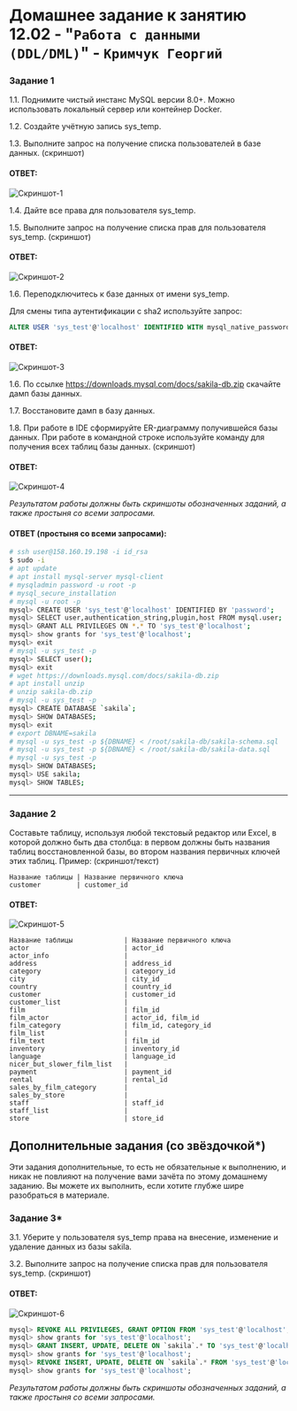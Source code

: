 # Домашнее задание к занятию 12.02 - "`Работа с данными (DDL/DML)`" - `Кримчук Георгий`


### Задание 1
1.1. Поднимите чистый инстанс MySQL версии 8.0+. Можно использовать локальный сервер или контейнер Docker.

1.2. Создайте учётную запись sys_temp. 

1.3. Выполните запрос на получение списка пользователей в базе данных. (скриншот)

#### ОТВЕТ:
![Скриншот-1](https://github.com/Monooks/12-02_NetoHW/blob/main/img/12.02_1.png)

1.4. Дайте все права для пользователя sys_temp. 

1.5. Выполните запрос на получение списка прав для пользователя sys_temp. (скриншот)

#### ОТВЕТ:
![Скриншот-2](https://github.com/Monooks/12-02_NetoHW/blob/main/img/12.02_2.png)

1.6. Переподключитесь к базе данных от имени sys_temp.

Для смены типа аутентификации с sha2 используйте запрос: 
```sql
ALTER USER 'sys_test'@'localhost' IDENTIFIED WITH mysql_native_password BY 'password';
```
#### ОТВЕТ:
![Скриншот-3](https://github.com/Monooks/12-02_NetoHW/blob/main/img/12.02_3.png)

1.6. По ссылке https://downloads.mysql.com/docs/sakila-db.zip скачайте дамп базы данных.

1.7. Восстановите дамп в базу данных.

1.8. При работе в IDE сформируйте ER-диаграмму получившейся базы данных. При работе в командной строке используйте команду для получения всех таблиц базы данных. (скриншот)

#### ОТВЕТ:
![Скриншот-4](https://github.com/Monooks/12-02_NetoHW/blob/main/img/12.02_4.png)

*Результатом работы должны быть скриншоты обозначенных заданий, а также простыня со всеми запросами.*

#### ОТВЕТ (простыня со всеми запросами):
```bash
# ssh user@158.160.19.198 -i id_rsa
$ sudo -i
# apt update
# apt install mysql-server mysql-client
# mysqladmin password -u root -p
# mysql_secure_installation
# mysql -u root -p
mysql> CREATE USER 'sys_test'@'localhost' IDENTIFIED BY 'password';
mysql> SELECT user,authentication_string,plugin,host FROM mysql.user;
mysql> GRANT ALL PRIVILEGES ON *.* TO 'sys_test'@'localhost';
mysql> show grants for 'sys_test'@'localhost';
mysql> exit
# mysql -u sys_test -p
mysql> SELECT user();
mysql> exit
# wget https://downloads.mysql.com/docs/sakila-db.zip
# apt install unzip
# unzip sakila-db.zip
# mysql -u sys_test -p
mysql> CREATE DATABASE `sakila`;
mysql> SHOW DATABASES;
mysql> exit
# export DBNAME=sakila
# mysql -u sys_test -p ${DBNAME} < /root/sakila-db/sakila-schema.sql
# mysql -u sys_test -p ${DBNAME} < /root/sakila-db/sakila-data.sql
# mysql -u sys_test -p
mysql> SHOW DATABASES;
mysql> USE sakila;
mysql> SHOW TABLES;
```

---
### Задание 2
Составьте таблицу, используя любой текстовый редактор или Excel, в которой должно быть два столбца: в первом должны быть названия таблиц восстановленной базы, во втором названия первичных ключей этих таблиц. Пример: (скриншот/текст)
```
Название таблицы | Название первичного ключа
customer         | customer_id
```

#### ОТВЕТ:
![Скриншот-5](https://github.com/Monooks/12-02_NetoHW/blob/main/img/12.02_5.png)
```
Название таблицы             | Название первичного ключа
actor                        | actor_id
actor_info                   | 
address                      | address_id
category                     | category_id
city                         | city_id
country                      | country_id
customer                     | customer_id
customer_list                | 
film                         | film_id
film_actor                   | actor_id, film_id
film_category                | film_id, category_id
film_list                    | 
film_text                    | film_id
inventory                    | inventory_id
language                     | language_id
nicer_but_slower_film_list   | 
payment                      | payment_id
rental                       | rental_id
sales_by_film_category       | 
sales_by_store               | 
staff                        | staff_id
staff_list                   | 
store                        | store_id
```

## Дополнительные задания (со звёздочкой*)
Эти задания дополнительные, то есть не обязательные к выполнению, и никак не повлияют на получение вами зачёта по этому домашнему заданию. Вы можете их выполнить, если хотите глубже шире разобраться в материале.

### Задание 3*
3.1. Уберите у пользователя sys_temp права на внесение, изменение и удаление данных из базы sakila.

3.2. Выполните запрос на получение списка прав для пользователя sys_temp. (скриншот)

#### ОТВЕТ:
![Скриншот-6](https://github.com/Monooks/12-02_NetoHW/blob/main/img/12.02_6.png)

```sql
mysql> REVOKE ALL PRIVILEGES, GRANT OPTION FROM 'sys_test'@'localhost';
mysql> show grants for 'sys_test'@'localhost';
mysql> GRANT INSERT, UPDATE, DELETE ON `sakila`.* TO 'sys_test'@'localhost';
mysql> show grants for 'sys_test'@'localhost';
mysql> REVOKE INSERT, UPDATE, DELETE ON `sakila`.* FROM 'sys_test'@'localhost';
mysql> show grants for 'sys_test'@'localhost';
```

*Результатом работы должны быть скриншоты обозначенных заданий, а также простыня со всеми запросами.*
